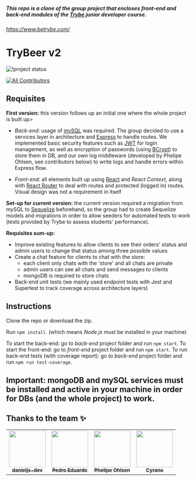 ##### This repo is a clone of the group project that encloses front-end and back-end modules of the [Trybe](https://www.betrybe.com/) junior developer course.
###### https://www.betrybe.com/

# TryBeer v2

![!project status](https://img.shields.io/badge/status-development-yellow)
<!-- ALL-CONTRIBUTORS-BADGE:START - Do not remove or modify this section -->
[![All Contributors](https://img.shields.io/badge/all_contributors-4-informational.svg?style=flat-square)](#contributors)
<!-- ALL-CONTRIBUTORS-BADGE:END -->
## Requisites

**First version:** this version follows up an initial one where the whole project is built up>

- *Back-end:* usage of [mySQL](https://www.mysql.com/) was required. The group decided to use a services layer in architecture and [Express](https://expressjs.com/) to handle routes. We implemented basic security features such as [JWT](https://jwt.io/) for login management, as well as encryption of passwords (using [BCrypt](https://www.npmjs.com/package/bcrypt)) to store them in DB, and our own log middleware (developed by Phelipe Ohlsen, see contributors below) to write logs and handle errors within Express flow. 

- *Front-end:* all elements built up using [React](https://reactjs.org/) and *React Context*, along with [React Router](https://reactrouter.com/) to deal with routes and protected (logged in) routes. Visual design was not a requirement in itself
  
**Set-up for current version:** the current version required a migration from mySQL to [Sequelize](https://sequelize.org/) beforehand, so the group had to create Sequelize models and migrations in order to allow seeders for automated tests to work (tests provided by Trybe to assess students' performance).

**Requisites sum-up:**

- Improve existing features to allow clients to see their orders' status and admin users to change that status among three possible values
- Create a chat feature for clients to chat with the store:
  - each client only chats with the 'store' and all chats are private
  - admin users can see all chats and send messages to clients
  - mongoDB is required to store chats
- Back-end unit tests (we mainly used endpoint tests with Jest and Supertest to track coverage across architecture layers)

## Instructions

Clone the repo or download the zip.

Run `npm install`. (which means *Node.js* must be installed in your machine)

To start the back-end: go to *back-end* project folder and run `npm start`.
To start the front-end: go to *front-end* project folder and run `npm start`.
To run back-end tests (with coverage report): go to *back-end* project folder and run `npm run test-coverage`.
## Important: mongoDB and mySQL services must be installed and active in your machine in order for DBs (and the whole project) to work.

## Thanks to the team ✨

<!-- ALL-CONTRIBUTORS-LIST:START - Do not remove or modify this section -->
<!-- prettier-ignore-start -->
<!-- markdownlint-disable -->
<table>
  <tr>
    <td align="center"><a href="https://github.com/danieljs-dev"><img src="./profiles/github-daniel.png" width="100px;" alt=""/><br /><sub><b>danieljs-dev</b></sub></a></td>
    <td align="center"><a href="https://github.com/PedimEduardo"><img src="./profiles/github-pedro.png" width="100px;" alt=""/><br /><sub><b>Pedro Eduardo </b></sub></a></td>
    <td align="center"><a href="https://github.com/phelipe-ohlsen"><img src="./profiles/github-phelipe.png" width="100px;" alt=""/><br /><sub><b>Phelipe Ohlsen</b></sub></a></td>
    <td align="center"><a href="http://www.cyranowebdev.com"><img src="./profiles/github-madsen.png" width="100px;" alt=""/><br /><sub><b>Cyrano</b></sub></a></td>
  </tr>
</table>

<!-- markdownlint-restore -->
<!-- prettier-ignore-end -->

<!-- ALL-CONTRIBUTORS-LIST:END -->
